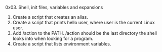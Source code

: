 0x03. Shell, init files, variables and expansions
1. Create a script that creates an alias.
2. Create a script that prints hello user, where user is the current Linux user.
3. Add /action to the PATH. /action should be the last directory the shell looks into when looking for a program.
5. Create a script that lists environment variables.
